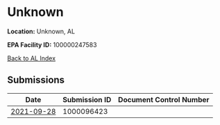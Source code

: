 # Unknown

**Location:** Unknown, AL

**EPA Facility ID:** 100000247583

[Back to AL Index](../../index.md)

## Submissions

| Date | Submission ID | Document Control Number |
|------|--------------|-------------------------|
| [2021-09-28](submissions/1000096423.md) | 1000096423 |  |
